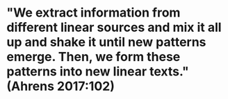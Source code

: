 # "We extract information from different linear sources and mix it all up and shake it until new patterns emerge. Then, we form these patterns into new linear texts." (Ahrens 2017:102)